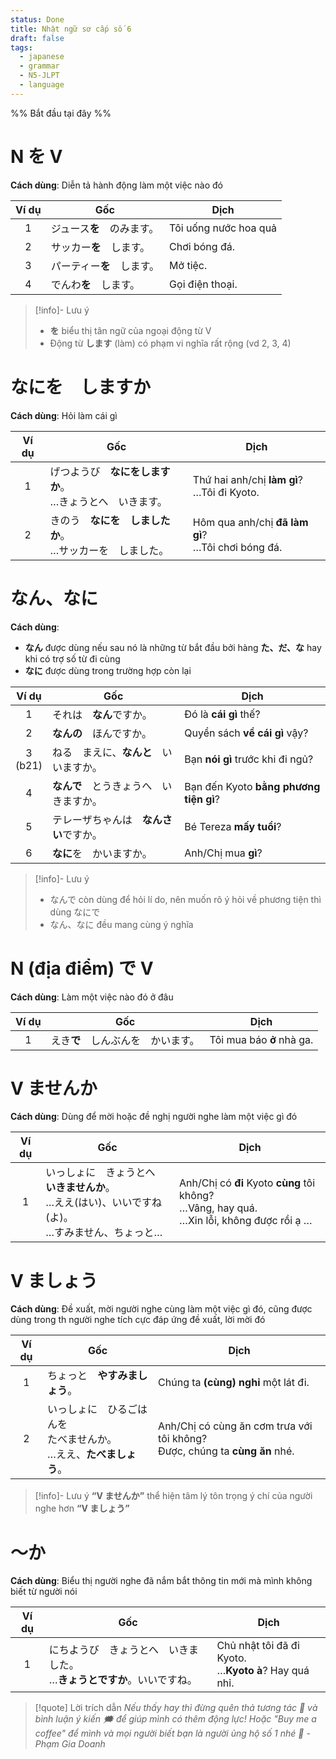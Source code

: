 ```yaml
---
status: Done
title: Nhật ngữ sơ cấp số 6
draft: false
tags:
  - japanese
  - grammar
  - N5-JLPT
  - language
---
```

%% Bắt đầu tại đây %%
# N を V
**Cách dùng**: Diễn tả hành động làm một việc nào đó

| Ví dụ | Gốc                        | Dịch                  |
|:-----:| -------------------------- | --------------------- |
|   1   | ジュース**を**　のみます。 | Tôi uống nước hoa quả |
|   2   | サッカー**を**　します。   | Chơi bóng đá.         |
|   3   | パーティー**を**　します。 | Mở tiệc.              |
|   4   | でんわ**を**　します。     | Gọi điện thoại.       |

> [!info]- Lưu ý
> - **を** biểu thị tân ngữ của ngoại động từ V
> - Động từ **します** (làm) có phạm vi nghĩa rất rộng (vd 2, 3, 4)

# なにを　しますか
**Cách dùng**: Hỏi làm cái gì

| Ví dụ | Gốc                                  | Dịch                                                   |
| :---: | ------------------------------------ | ------------------------------------------------------ |
|   1   | げつようび　**なにをしますか**。  <br>…きょうとへ　いきます。 | Thứ hai anh/chị **làm gì**?  <br>…Tôi đi Kyoto.        |
|   2   | きのう　**なにを　しましたか**。  <br>…サッカーを　しました。 | Hôm qua anh/chị **đã làm gì**?  <br>…Tôi chơi bóng đá. |

# なん、なに
**Cách dùng**:
- **なん** được dùng nếu sau nó là những từ bắt đầu bởi hàng **た、だ、な** hay khi có trợ số từ đi cùng
- **なに** được dùng trong trường hợp còn lại

|    Ví dụ     | Gốc                                    | Dịch                                   |
|:------------:| -------------------------------------- | -------------------------------------- |
|      1       | それは　**なん**ですか。               | Đó là **cái gì** thế?                  |
|      2       | **なんの**　ほんですか。               | Quyển sách **về cái gì** vậy?          |
| 3  <br>(b21) | ねる　まえに、**なんと**　いいますか。 | Bạn **nói gì** trước khi đi ngủ?       |
|      4       | **なんで**　とうきょうへ　いきますか。 | Bạn đến Kyoto **bằng phương tiện gì**? |
|      5       | テレーザちゃんは　**なんさい**ですか。 | Bé Tereza **mấy tuổi**?                |
|      6       | **なに**を　かいますか。               | Anh/Chị mua **gì**?                    |

> [!info]- Lưu ý
> - なんで còn dùng để hỏi lí do, nên muốn rõ ý hỏi về phương tiện thì dùng なにで
> - なん、なに đều mang cùng ý nghĩa

# N (địa điểm) で V
**Cách dùng**: Làm một việc nào đó ở đâu

| Ví dụ | Gốc                                | Dịch                      |
|:-----:| ---------------------------------- | ------------------------- |
|   1   | えき**で**　しんぶんを　かいます。 | Tôi mua báo **ở** nhà ga. |

# V ませんか
**Cách dùng**: Dùng để mời hoặc đề nghị người nghe làm một việc gì đó

| Ví dụ | Gốc                                                                                                       | Dịch                                                                                               |
|:-----:| --------------------------------------------------------------------------------------------------------- | -------------------------------------------------------------------------------------------------- |
|   1   | いっしょに　きょうとへ　**いきませんか**。  <br>…ええ(はい)、いいですね(よ)。  <br>…すみません、ちょっと… | Anh/Chị có **đi** Kyoto **cùng** tôi không?  <br>…Vâng, hay quá.  <br>…Xin lỗi, không được rồi ạ … |

# V ましょう
**Cách dùng**: Đề xuất, mời người nghe cùng làm một việc gì đó, cũng được dùng trong th người nghe tích cực đáp ứng đề xuất, lời mời đó

| Ví dụ | Gốc                                             | Dịch                                                                            |
| :---: | ----------------------------------------------- | ------------------------------------------------------------------------------- |
|   1   | ちょっと　**やすみましょう**。                               | Chúng ta **(cùng) nghỉ** một lát đi.                                            |
|   2   | いっしょに　ひるごはんを　  <br>たべませんか。  <br>…ええ、**たべましょう**。 | Anh/Chị có cùng ăn cơm trưa với tôi không?  <br>Được, chúng ta **cùng ăn** nhé. |

> [!info]- Lưu ý
> **“V ませんか”** thể hiện tâm lý tôn trọng ý chí của người nghe hơn **“V ましょう”**

# ～か
**Cách dùng**: Biểu thị người nghe đã nắm bắt thông tin mới mà mình không biết từ người nói

| Ví dụ | Gốc                                                                         | Dịch                                                      |
|:-----:| --------------------------------------------------------------------------- | --------------------------------------------------------- |
|   1   | にちようび　きょうとへ　いきました。  <br>…**きょうとですか**。いいですね。 | Chủ nhật tôi đã đi Kyoto.  <br>…**Kyoto à**? Hay quá nhỉ. |

> [!quote] Lời trích dẫn
> *Nếu thấy hay thì đừng quên thả tương tác 💛 và bình luận ý kiến 🗯️ để giúp mình có thêm động lực! Hoặc "Buy me a coffee" để mình và mọi người biết bạn là người ủng hộ số 1 nhé 🎉 - Phạm Gia Doanh*